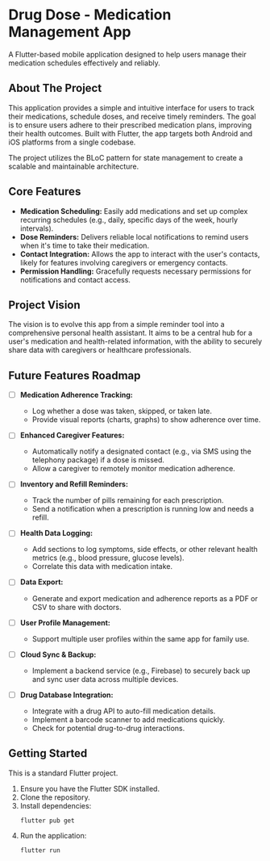 # Drug Dose - Medication Management App

A Flutter-based mobile application designed to help users manage their medication schedules effectively and reliably.

## About The Project

This application provides a simple and intuitive interface for users to track their medications, schedule doses, and receive timely reminders. The goal is to ensure users adhere to their prescribed medication plans, improving their health outcomes. Built with Flutter, the app targets both Android and iOS platforms from a single codebase.

The project utilizes the BLoC pattern for state management to create a scalable and maintainable architecture.

## Core Features

*   **Medication Scheduling:** Easily add medications and set up complex recurring schedules (e.g., daily, specific days of the week, hourly intervals).
*   **Dose Reminders:** Delivers reliable local notifications to remind users when it's time to take their medication.
*   **Contact Integration:** Allows the app to interact with the user's contacts, likely for features involving caregivers or emergency contacts.
*   **Permission Handling:** Gracefully requests necessary permissions for notifications and contact access.

## Project Vision

The vision is to evolve this app from a simple reminder tool into a comprehensive personal health assistant. It aims to be a central hub for a user's medication and health-related information, with the ability to securely share data with caregivers or healthcare professionals.

## Future Features Roadmap

-   [ ] **Medication Adherence Tracking:**
    *   Log whether a dose was taken, skipped, or taken late.
    *   Provide visual reports (charts, graphs) to show adherence over time.

-   [ ] **Enhanced Caregiver Features:**
    *   Automatically notify a designated contact (e.g., via SMS using the telephony package) if a dose is missed.
    *   Allow a caregiver to remotely monitor medication adherence.

-   [ ] **Inventory and Refill Reminders:**
    *   Track the number of pills remaining for each prescription.
    *   Send a notification when a prescription is running low and needs a refill.

-   [ ] **Health Data Logging:**
    *   Add sections to log symptoms, side effects, or other relevant health metrics (e.g., blood pressure, glucose levels).
    *   Correlate this data with medication intake.

-   [ ] **Data Export:**
    *   Generate and export medication and adherence reports as a PDF or CSV to share with doctors.

-   [ ] **User Profile Management:**
    *   Support multiple user profiles within the same app for family use.

-   [ ] **Cloud Sync & Backup:**
    *   Implement a backend service (e.g., Firebase) to securely back up and sync user data across multiple devices.

-   [ ] **Drug Database Integration:**
    *   Integrate with a drug API to auto-fill medication details.
    *   Implement a barcode scanner to add medications quickly.
    *   Check for potential drug-to-drug interactions.

## Getting Started

This is a standard Flutter project.

1.  Ensure you have the Flutter SDK installed.
2.  Clone the repository.
3.  Install dependencies:
    ```sh
    flutter pub get
    ```
4.  Run the application:
    ```sh
    flutter run
    ```
